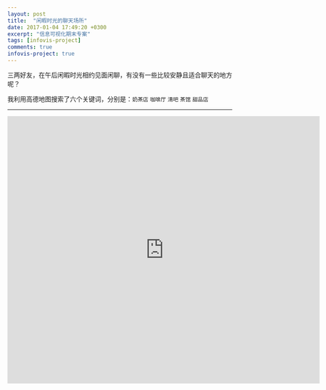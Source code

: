 ```yaml
---
layout: post
title:  "闲暇时光的聊天场所"
date: 2017-01-04 17:49:20 +0300
excerpt: "信息可视化期末专案" 
tags: [infovis-project]
comments: true
infovis-project: true
---
```


三两好友，在午后闲暇时光相约见面闲聊，有没有一些比较安静且适合聊天的地方呢？

我利用高德地图搜索了六个关键词，分别是：`奶茶店` `咖啡厅` `清吧` `茶馆` `甜品店`

---

<iframe src="https://public.tableau.com/profile/koujii#!/vizhome/_18118/1_1?publish=yes&publish=yes/Dashboard1?:showVizHome=no&:embed=true" width="700" height="600" scrolling="no" frameborder="0"></iframe>